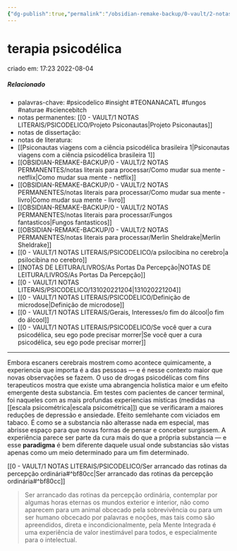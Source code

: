 ```yaml
---
{"dg-publish":true,"permalink":"/obsidian-remake-backup/0-vault/2-notas-permanentes/terapia-psicodelica/","tags":["permanente","psicodelico","insight","TEONANACATL","fungos","naturae","sciencebitch"],"dgHomeLink":true,"dgShowLocalGraph":true,"dgShowFileTree":true,"dgEnableSearch":true,"noteIcon":""}
---
```


# terapia psicodélica
criado em: 17:23 2022-08-04

##### Relacionado
- palavras-chave: #psicodelico #insight #TEONANACATL #fungos #naturae #sciencebitch 
- notas permanentes: [[0 - VAULT/1 NOTAS LITERAIS/PSICODELICO/Projeto Psiconautas\|Projeto Psiconautas]] 
- notas de dissertação:
- notas de literatura: 
- [[Psiconautas viagens com a ciência psicodélica brasileira 1\|Psiconautas viagens com a ciência psicodélica brasileira 1]]
- [[OBSIDIAN-REMAKE-BACKUP/0 - VAULT/2 NOTAS PERMANENTES/notas literais para processar/Como mudar sua mente - netflix\|Como mudar sua mente - netflix]] 
- [[OBSIDIAN-REMAKE-BACKUP/0 - VAULT/2 NOTAS PERMANENTES/notas literais para processar/Como mudar sua mente - livro\|Como mudar sua mente - livro]] 
- [[OBSIDIAN-REMAKE-BACKUP/0 - VAULT/2 NOTAS PERMANENTES/notas literais para processar/Fungos fantasticos\|Fungos fantasticos]] 
- [[OBSIDIAN-REMAKE-BACKUP/0 - VAULT/2 NOTAS PERMANENTES/notas literais para processar/Merlin Sheldrake\|Merlin Sheldrake]] 
- [[0 - VAULT/1 NOTAS LITERAIS/PSICODELICO/a psilocibina no cerebro\|a psilocibina no cerebro]] 
- [[NOTAS DE LEITURA/LIVROS/As Portas Da Percepção\|NOTAS DE LEITURA/LIVROS/As Portas Da Percepção]]
-  [[0 - VAULT/1 NOTAS LITERAIS/PSICODELICO/131020221204\|131020221204]]
- [[0 - VAULT/1 NOTAS LITERAIS/PSICODELICO/Definição de microdose\|Definição de microdose]]
- [[0 - VAULT/1 NOTAS LITERAIS/Gerais, Interesses/o fim do álcool\|o fim do álcool]]
- [[0 - VAULT/1 NOTAS LITERAIS/PSICODELICO/Se você quer a cura psicodélica, seu ego pode precisar morrer\|Se você quer a cura psicodélica, seu ego pode precisar morrer]]

---

Embora escaners cerebrais mostrem como acontece quimicamente, a experiencia que importa é a das pessoas — e é nesse contexto maior que novas observações se fazem. O uso de drogas psicodélicas com fins terapeuticos mostra que existe uma abrangencia holistica maior e um efeito emergente desta substancia. 
Em testes com pacientes de cancer terminal, foi naqueles com as mais profundas experiencias místicas (medidas na  [[escala psicométrica\|escala psicométrica]]) que se verificaram a maiores reduções de depressão e ansiedade. Efeito semlehante com viciados em tabaco. É como se a substancia não alterasse nada em especial, mas abrisse espaço para que novas formas de pensar e conceber surgissem. A experiência parece ser parte da cura mais do que a própria substancia — e esse **paradigma** é bem diferente daquele usual onde substancias são vistas apenas como um meio determinado para um fim determinado.

[[0 - VAULT/1 NOTAS LITERAIS/PSICODELICO/Ser arrancado das rotinas da percepção ordinária#^bf80cc\|Ser arrancado das rotinas da percepção ordinária#^bf80cc]]

>Ser arrancado das rotinas da percepção ordinária, contemplar por algumas horas eternas os mundos exterior e interior, não como aparecem para um animal obcecado pela sobrevivência ou para um ser humano obcecado por palavras e noções, mas tais como são apreendidos, direta e incondicionalmente, pela Mente Integrada é uma experiência de valor inestimável para todos, e especialmente para o intelectual.
